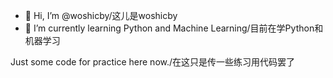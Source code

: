 - 👋 Hi, I’m @woshicby/这儿是woshicby
- 🌱 I’m currently learning Python and Machine Learning/目前在学Python和机器学习

Just some code for practice here now./在这只是传一些练习用代码罢了

<!---
woshicby/woshicby is a ✨ special ✨ repository because its `README.md` (this file) appears on your GitHub profile.
You can click the Preview link to take a look at your changes.
--->
